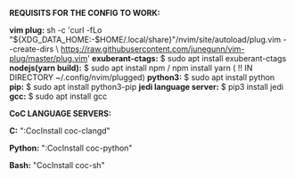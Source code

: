 **REQUISITS FOR THE CONFIG TO WORK:** 

**vim plug:** sh -c 'curl -fLo "${XDG_DATA_HOME:-$HOME/.local/share}"/nvim/site/autoload/plug.vim --create-dirs \ https://raw.githubusercontent.com/junegunn/vim-plug/master/plug.vim'
**exuberant-ctags:** $ sudo apt install exuberant-ctags
**nodejs(yarn build):** $ sudo apt install npm / npm install yarn ( !! IN DIRECTORY ~/.config/nvim/plugged) 
**python3:** $ sudo apt install python
**pip:** $ sudo apt install python3-pip
**jedi language server:** $ pip3 install jedi
**gcc:** $ sudo apt install gcc
 




**CoC LANGUAGE SERVERS:**

**C:** ":CocInstall coc-clangd"

**Python:** ":CocInstall coc-python"

**Bash:** "CocInstall coc-sh"
